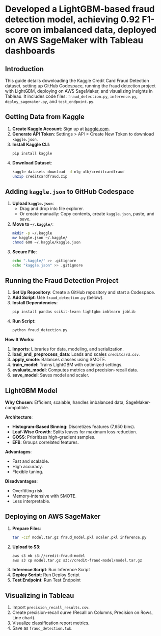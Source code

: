 # Developed a LightGBM-based fraud detection model, achieving 0.92 F1-score on imbalanced data, deployed on AWS SageMaker with Tableau dashboards

## Introduction
This guide details downloading the Kaggle Credit Card Fraud Detection dataset, setting up GitHub Codespace, running the fraud detection project with LightGBM, deploying on AWS SageMaker, and visualizing insights in Tableau. It includes code files: `fraud_detection.py`, `inference.py`, `deploy_sagemaker.py`, and `test_endpoint.py`.

## Getting Data from Kaggle
1. **Create Kaggle Account**: Sign up at [kaggle.com](https://www.kaggle.com).
2. **Generate API Token**: Settings > API > Create New Token to download `kaggle.json`.
3. **Install Kaggle CLI**:
   ```bash
   pip install kaggle
   ```
4. **Download Dataset**:
   ```bash
   kaggle datasets download -d mlg-ulb/creditcardfraud
   unzip creditcardfraud.zip
   ```

## Adding `kaggle.json` to GitHub Codespace
1. **Upload `kaggle.json`**:
   - Drag and drop into file explorer.
   - Or create manually: Copy contents, create `kaggle.json`, paste, and save.
2. **Move to `~/.kaggle/`**:
   ```bash
   mkdir -p ~/.kaggle
   mv kaggle.json ~/.kaggle/
   chmod 600 ~/.kaggle/kaggle.json
   ```
3. **Secure File**:
   ```bash
   echo ".kaggle/" >> .gitignore
   echo "kaggle.json" >> .gitignore
   ```

## Running the Fraud Detection Project
1. **Set Up Repository**: Create a GitHub repository and start a Codespace.
2. **Add Script**: Use `fraud_detection.py` (below).
3. **Install Dependencies**:
   ```bash
   pip install pandas scikit-learn lightgbm imblearn joblib
   ```
4. **Run Script**:
   ```bash
   python fraud_detection.py
   ```



**How It Works**:
1. **Imports**: Libraries for data, modeling, and serialization.
2. **load_and_preprocess_data**: Loads and scales `creditcard.csv`.
3. **apply_smote**: Balances classes using SMOTE.
4. **train_model**: Trains LightGBM with optimized settings.
5. **evaluate_model**: Computes metrics and precision-recall data.
6. **save_model**: Saves model and scaler.

## LightGBM Model
**Why Chosen**: Efficient, scalable, handles imbalanced data, SageMaker-compatible.

**Architecture**:
- **Histogram-Based Binning**: Discretizes features (7,650 bins).
- **Leaf-Wise Growth**: Splits leaves for maximum loss reduction.
- **GOSS**: Prioritizes high-gradient samples.
- **EFB**: Groups correlated features.

**Advantages**:
- Fast and scalable.
- High accuracy.
- Flexible tuning.

**Disadvantages**:
- Overfitting risk.
- Memory-intensive with SMOTE.
- Less interpretable.

## Deploying on AWS SageMaker
1. **Prepare Files**:
   ```bash
   tar -czf model.tar.gz fraud_model.pkl scaler.pkl inference.py
   ```
2. **Upload to S3**:
   ```bash
   aws s3 mb s3://credit-fraud-model
   aws s3 cp model.tar.gz s3://credit-fraud-model/model.tar.gz
   ```
3. **Inference Script**:
    Run  Inference Script
4. **Deploy Script**:
   Run Deploy Script
5. **Test Endpoint**:
   Run Test Endpoint

## Visualizing in Tableau
1. Import `precision_recall_results.csv`.
2. Create precision-recall curve (Recall on Columns, Precision on Rows, Line chart).
3. Visualize classification report metrics.
4. Save as `fraud_detection.twb`.
